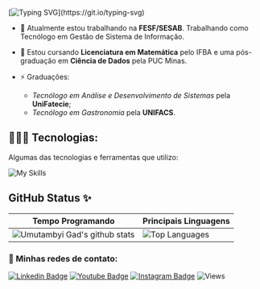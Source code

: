 [![Typing SVG](https://readme-typing-svg.demolab.com?font=Taviraj&weight=200&size=32&pause=1000&color=F7F7F7&vCenter=true&multiline=true&repeat=false&random=true&width=435&lines=Prazer%2C+Bernardo+Nogueira!)](https://git.io/typing-svg)

- 🔭 Atualmente estou trabalhando na **FESF/SESAB**. Trabalhando como Tecnólogo em Gestão de Sistema de Informação.

- 🌱 Estou cursando **Licenciatura em Matemática** pelo IFBA e uma pós-graduação em **Ciência de Dados** pela PUC Minas.

- ⚡ Graduações:
    - *Tecnólogo em Análise e Desenvolvimento de Sistemas* pela **UniFatecie**;
    - *Tecnólogo em Gastronomia* pela **UNIFACS**.

## 👨🏽‍💻 Tecnologias:

Algumas das tecnologias e ferramentas que utilizo:

![My Skills](https://go-skill-icons.vercel.app/api/icons?i=html,css,js,php,python,pbi)

## GitHub Status ✨

| Tempo Programando                                                                                                                                                           | Principais Linguagens                                                                                                                                                                     |
| ------------------------------------------------------------------------------------------------------------------------------------------------------------------------ | ---------------------------------------------------------------------------------------------------------------------------------------------------------------------------------- |
| ![Umutambyi Gad's github stats](https://github-readme-stats.vercel.app/api/wakatime?username=bernardonogueira8) | ![Top Languages](https://github-readme-stats.vercel.app/api/top-langs/?username=bernardonogueira8&size_weight=0.0005&count_weight=0.3&layout=compact&theme=vision-friendly-dark) |

### 💬 Minhas redes de contato:

[![Linkedin Badge](https://img.shields.io/badge/LinkedIn-0077B5?style=for-the-badge&logo=linkedin&logoColor=white)](https://www.linkedin.com/in/bernardonogueira8/)
[![Youtube Badge](https://img.shields.io/badge/YouTube-FF0000?style=for-the-badge&logo=youtube&logoColor=white)](https://www.youtube.com/channel/UCqcrZPdAU0NOdqJu4OAyt9A)
[![Instagram Badge](https://img.shields.io/badge/Instagram-E4405F?style=for-the-badge&logo=instagram&logoColor=white)](https://www.instagram.com/bernardo.nogueira8/)
![Views](https://komarev.com/ghpvc/?username=samuraiflamesf&style=for-the-badge&color=orange)

